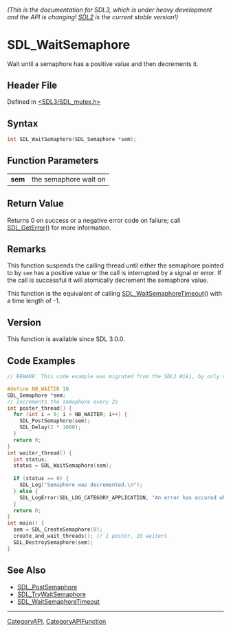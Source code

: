 ###### (This is the documentation for SDL3, which is under heavy development and the API is changing! [SDL2](https://wiki.libsdl.org/SDL2/) is the current stable version!)
# SDL_WaitSemaphore

Wait until a semaphore has a positive value and then decrements it.

## Header File

Defined in [<SDL3/SDL_mutex.h>](https://github.com/libsdl-org/SDL/blob/main/include/SDL3/SDL_mutex.h)

## Syntax

```c
int SDL_WaitSemaphore(SDL_Semaphore *sem);

```

## Function Parameters

|             |                       |
| ----------- | --------------------- |
| **sem**     | the semaphore wait on |

## Return Value

Returns 0 on success or a negative error code on failure; call
[SDL_GetError](SDL_GetError)() for more information.

## Remarks

This function suspends the calling thread until either the semaphore
pointed to by `sem` has a positive value or the call is interrupted by a
signal or error. If the call is successful it will atomically decrement the
semaphore value.

This function is the equivalent of calling
[SDL_WaitSemaphoreTimeout](SDL_WaitSemaphoreTimeout)() with a time length
of -1.

## Version

This function is available since SDL 3.0.0.

## Code Examples

```c
// BEWARE: This code example was migrated from the SDL2 Wiki, by only updating the names.

#define NB_WAITER 10
SDL_Semaphore *sem;
// Increments the semaphore every 2s
int poster_thread() {
  for (int i = 0; i < NB_WAITER; i++) {
    SDL_PostSemaphore(sem);
    SDL_Delay(2 * 1000);
  }
  return 0;
}
int waiter_thread() {
  int status;
  status = SDL_WaitSemaphore(sem);
  
  if (status == 0) {
    SDL_Log("Semaphore was decremented.\n");
  } else {
    SDL_LogError(SDL_LOG_CATEGORY_APPLICATION, "An error has occured while waiting: %s\n", SDL_GetError());
  }
  return 0;
}
int main() {
  sem = SDL_CreateSemaphore(0);
  create_and_wait_threads(); // 1 poster, 10 waiters
  SDL_DestroySemaphore(sem);
}

```

## See Also

- [SDL_PostSemaphore](SDL_PostSemaphore)
- [SDL_TryWaitSemaphore](SDL_TryWaitSemaphore)
- [SDL_WaitSemaphoreTimeout](SDL_WaitSemaphoreTimeout)

----
[CategoryAPI](CategoryAPI), [CategoryAPIFunction](CategoryAPIFunction)

